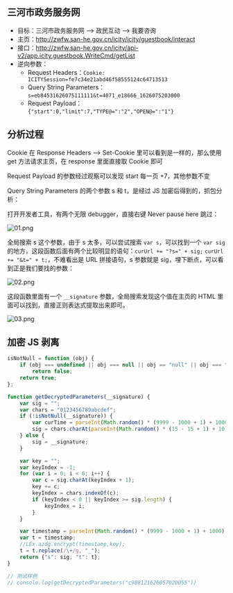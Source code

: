 ## 三河市政务服务网

- 目标：三河市政务服务网 —> 政民互动 —> 我要咨询
- 主页：http://zwfw.san-he.gov.cn/icity/icity/guestbook/interact
- 接口：http://zwfw.san-he.gov.cn/icity/api-v2/app.icity.guestbook.WriteCmd/getList
- 逆向参数：
  - Request Headers：`Cookie: ICITYSession=fe7c34e21abd46f58555124c64713513`
  - Query String Parameters：`s=eb84531626075111111&t=4071_e18666_1626075203000`
  - Request Payload：`{"start":0,"limit":7,"TYPE@=":"2","OPEN@=":"1"}`
  
## 分析过程

Cookie 在 Response Headers —> Set-Cookie 里可以看到是一样的，那么使用 get 方法请求主页，在 response 里面直接取 Cookie 即可

Request Payload 的参数经过观察可以发现 start 每一页 +7，其他参数不变

Query String Parameters 的两个参数 s 和 t，是经过 JS 加密后得到的，抓包分析：

打开开发者工具，有两个无限 debugger，直接右键 Never pause here 跳过：

![01.png](https://i.loli.net/2021/07/12/ZWfnKtLzg3e1buI.png)

全局搜索 s 这个参数，由于 s 太多，可以尝试搜索 `var s`，可以找到一个 `var sig` 的地方，这段函数后面有两个比较明显的语句：`curUrl += "?s=" + sig;` `curUrl += "&t=" + t;`，不难看出是 URL 拼接语句，s 参数就是 sig，埋下断点，可以看到正是我们要找的参数：

![02.png](https://i.loli.net/2021/07/12/9ZtPGwTldUWSLxO.png)

这段函数里面有一个 `__signature` 参数，全局搜索发现这个值在主页的 HTML 里面可以找到，直接正则表达式提取出来即可。

![03.png](https://i.loli.net/2021/07/12/qACX9OigGh5nVdH.png)

## 加密 JS 剥离

```javascript
isNotNull = function (obj) {
    if (obj === undefined || obj === null || obj == "null" || obj === "" || obj == "undefined")
        return false;
    return true;
};

function getDecryptedParameters(__signature) {
    var sig = "";
    var chars = "0123456789abcdef";
    if (!isNotNull(__signature)) {
        var curTime = parseInt(Math.random() * (9999 - 1000 + 1) + 1000) + "" + Date.parse(new Date());
        sig = chars.charAt(parseInt(Math.random() * (15 - 15 + 1) + 10)) + chars.charAt(curTime.length) + "" + curTime;
    } else {
        sig = __signature;
    }

    var key = "";
    var keyIndex = -1;
    for (var i = 0; i < 6; i++) {
        var c = sig.charAt(keyIndex + 1);
        key += c;
        keyIndex = chars.indexOf(c);
        if (keyIndex < 0 || keyIndex >= sig.length) {
            keyIndex = i;
        }
    }

    var timestamp = parseInt(Math.random() * (9999 - 1000 + 1) + 1000) + "_" + key + "_" + Date.parse(new Date());
    var t = timestamp;
    //LEx.azdg.encrypt(timestamp,key);
    t = t.replace(/\+/g, "_");
    return {"s": sig, "t": t};
}

// 测试样例
// console.log(getDecryptedParameters("c988121626057020055"))
```
